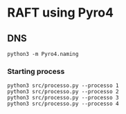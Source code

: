 # RAFT using Pyro4

## DNS

```
python3 -m Pyro4.naming
```

### Starting process

```
python3 src/processo.py --processo 1
python3 src/processo.py --processo 2
python3 src/processo.py --processo 3
python3 src/processo.py --processo 4
```
